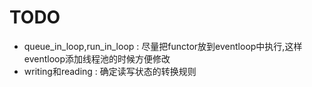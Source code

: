 # TODO
+ queue_in_loop,run_in_loop : 尽量把functor放到eventloop中执行,这样eventloop添加线程池的时候方便修改
+ writing和reading : 确定读写状态的转换规则
